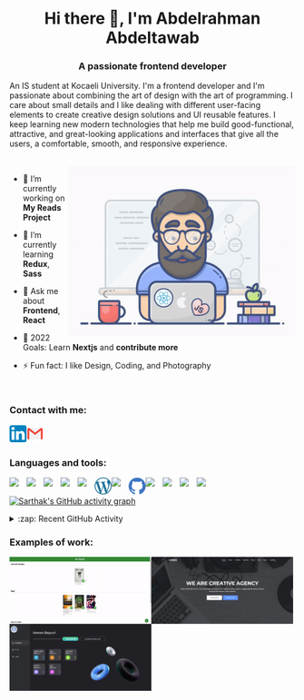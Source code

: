 <!-- ![React](https://github.com/AbdelrahmanHs86/AbdelrahmanHs86/blob/main/react-banner.jpg) -->
<h1 align="center">Hi there 👋, I'm Abdelrahman Abdeltawab</h1>
<h3 align="center">A passionate frontend developer</h3>
<!-- <img align="right" alt="Coding" width="400" src="https://cdn.dribbble.com/users/1162077/screenshots/3848914/programmer.gif"> -->


An IS student at Kocaeli University. I'm a frontend developer and I'm passionate about combining the art of design with the art of programming. I care about small details and I like dealing with different user-facing elements to create creative design solutions and UI reusable features. I keep learning new modern technologies that help me build good-functional, attractive, and great-looking applications and interfaces that give all the users, a comfortable, smooth, and responsive experience.

<br>

<img align="right" width="400"  src="https://github.com/AbdelrahmanHs86/AbdelrahmanHs86/blob/main/gif-maker.gif" />



- 🔭 I’m currently working on **My Reads Project**

- 🌱 I’m currently learning **Redux**, **Sass**

- 💬 Ask me about **Frontend**, **React** 

- 🥅 2022 Goals: Learn **Nextjs** and **contribute more**

- ⚡ Fun fact: I like Design, Coding, and Photography

<br>

### Contact with me:

[<img align="left" width="30"  src="https://github.com/AbdelrahmanHs86/AbdelrahmanHs86/blob/main/linkedin.png" />](https://www.linkedin.com/in/abdelrahman-abdeltawab-5453b121b/)

[<img width="30"  src="https://github.com/AbdelrahmanHs86/AbdelrahmanHs86/blob/main/gmail.png" />](mailto:bodi25sameh@gmail.com)



### Languages and tools:

<img align="left" width="30" src="https://cdn.jsdelivr.net/gh/devicons/devicon/icons/html5/html5-original.svg" />

<img align="left" width="30" src="https://cdn.jsdelivr.net/gh/devicons/devicon/icons/css3/css3-original.svg" />

<img align="left" width="30" src="https://cdn.jsdelivr.net/gh/devicons/devicon/icons/javascript/javascript-original.svg" />

<img align="left" width="30" src="https://cdn.jsdelivr.net/gh/devicons/devicon/icons/bootstrap/bootstrap-original.svg" />

<img align="left" width="30" src="https://cdn.jsdelivr.net/gh/devicons/devicon/icons/react/react-original.svg" />

<img align="left" width="30" src="https://github.com/AbdelrahmanHs86/AbdelrahmanHs86/blob/main/wordpress.png" />

<img align="left" width="30" src="https://cdn.jsdelivr.net/gh/devicons/devicon/icons/git/git-original.svg" />

<img  align="left" width="30" src="https://github.com/AbdelrahmanHs86/AbdelrahmanHs86/blob/main/github.png"/>

<img  align="left" width="30" src="https://cdn.jsdelivr.net/gh/devicons/devicon/icons/vscode/vscode-original.svg"/>

<img  align="left" width="30" src="https://cdn.jsdelivr.net/gh/devicons/devicon/icons/photoshop/photoshop-plain.svg"/>

<img  align="left" width="30" src="https://cdn.jsdelivr.net/gh/devicons/devicon/icons/figma/figma-original.svg"/>

<img  width="30" src="https://cdn.jsdelivr.net/gh/devicons/devicon/icons/firebase/firebase-plain.svg"/>

<br>

[![Sarthak's GitHub activity graph](https://activity-graph.herokuapp.com/graph?username=AbdelrahmanHs86&&theme=xcode)](https://github.com/AbdelrahmanHs86)
      
          



<details>
<summary>:zap: Recent GitHub Activity</summary>

<!--START_SECTION:activity-->
<!--END_SECTION:activity-->

</details>
          
### Examples of work:

<a  href="https://github.com/AbdelrahmanHs86/MyReads-A-Book-Tracking-App"> <img align="left" width="250" src="https://github.com/AbdelrahmanHs86/AbdelrahmanHs86/blob/main/myReads3.gif"> </a>
       
<a href="https://github.com/AbdelrahmanHs86/CreativeAgencyTemplate"> <img align="left" width="250" src="https://github.com/AbdelrahmanHs86/CreativeAgencyTemplate/blob/master/images/creativeAgency.png"> </a>

<a href="https://github.com/AbdelrahmanHs86/KOU-2.0"> <img  width="250" src="https://github.com/AbdelrahmanHs86/KOU-2.0/blob/main/images/kou-homepage.png"> </a>
       


